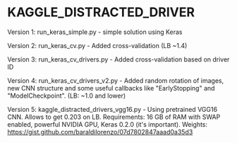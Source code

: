 # KAGGLE_DISTRACTED_DRIVER

Version 1: run_keras_simple.py - simple solution using Keras

Version 2: run_keras_cv.py - Added cross-validation (LB ~1.4)

Version 3: run_keras_cv_drivers.py - Added cross-validation based on driver ID

Version 4: run_keras_cv_drivers_v2.py - Added random rotation of images, new CNN structure and some useful callbacks like "EarlyStopping" and "ModelCheckpoint". (LB: ~1.0 and lower)

Version 5: kaggle_distracted_drivers_vgg16.py - Using pretrained VGG16 CNN. Allows to get 0.203 on LB.
Requirements: 16 GB of RAM with SWAP enabled, powerful NVIDIA GPU, Keras 0.2.0 (it's important).
Weights: https://gist.github.com/baraldilorenzo/07d7802847aaad0a35d3
